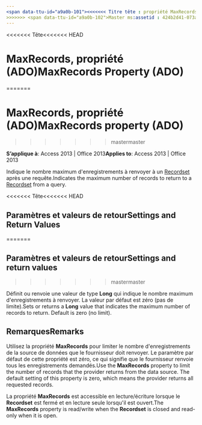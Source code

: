 ```yaml
---
<span data-ttu-id="a9a0b-101"><<<<<<< Titre tête : propriété MaxRecords (ADO) TOCTitle : propriété MaxRecords (ADO) === titre : MaxRecords, propriété (ADO) TOCTitle : MaxRecords, propriété (ADO)</span><span class="sxs-lookup"><span data-stu-id="a9a0b-101"><<<<<<< HEAD title: MaxRecords Property (ADO) TOCTitle: MaxRecords Property (ADO) ======= title: MaxRecords property (ADO) TOCTitle: MaxRecords property (ADO)</span></span>
>>>>>>> <span data-ttu-id="a9a0b-102">Master ms:assetid : 424b2d41-073a-3fbe-30aa-99fac94f9a81 ms:mtpsurl : https://msdn.microsoft.com/library/JJ249195(v=office.15) ms:contentKeyID : ms.date 48544475 : 18/09/2015 mtps_version : v=office.15</span><span class="sxs-lookup"><span data-stu-id="a9a0b-102">master ms:assetid: 424b2d41-073a-3fbe-30aa-99fac94f9a81 ms:mtpsurl: https://msdn.microsoft.com/library/JJ249195(v=office.15) ms:contentKeyID: 48544475 ms.date: 09/18/2015 mtps_version: v=office.15</span></span>
---
```


<span data-ttu-id="a9a0b-103"><<<<<<< Tête</span><span class="sxs-lookup"><span data-stu-id="a9a0b-103"><<<<<<< HEAD</span></span>
# <a name="maxrecords-property-ado"></a><span data-ttu-id="a9a0b-104">MaxRecords, propriété (ADO)</span><span class="sxs-lookup"><span data-stu-id="a9a0b-104">MaxRecords Property (ADO)</span></span>
=======
# <a name="maxrecords-property-ado"></a><span data-ttu-id="a9a0b-105">MaxRecords, propriété (ADO)</span><span class="sxs-lookup"><span data-stu-id="a9a0b-105">MaxRecords property (ADO)</span></span>
>>>>>>> <span data-ttu-id="a9a0b-106">master</span><span class="sxs-lookup"><span data-stu-id="a9a0b-106">master</span></span>


<span data-ttu-id="a9a0b-107">**S’applique à**: Access 2013 | Office 2013</span><span class="sxs-lookup"><span data-stu-id="a9a0b-107">**Applies to**: Access 2013 | Office 2013</span></span>

<span data-ttu-id="a9a0b-108">Indique le nombre maximum d'enregistrements à renvoyer à un [Recordset](recordset-object-ado.md) après une requête.</span><span class="sxs-lookup"><span data-stu-id="a9a0b-108">Indicates the maximum number of records to return to a [Recordset](recordset-object-ado.md) from a query.</span></span>

<span data-ttu-id="a9a0b-109"><<<<<<< Tête</span><span class="sxs-lookup"><span data-stu-id="a9a0b-109"><<<<<<< HEAD</span></span>
## <a name="settings-and-return-values"></a><span data-ttu-id="a9a0b-110">Paramètres et valeurs de retour</span><span class="sxs-lookup"><span data-stu-id="a9a0b-110">Settings and Return Values</span></span>
=======
## <a name="settings-and-return-values"></a><span data-ttu-id="a9a0b-111">Paramètres et valeurs de retour</span><span class="sxs-lookup"><span data-stu-id="a9a0b-111">Settings and return values</span></span>
>>>>>>> <span data-ttu-id="a9a0b-112">master</span><span class="sxs-lookup"><span data-stu-id="a9a0b-112">master</span></span>

<span data-ttu-id="a9a0b-p101">Définit ou renvoie une valeur de type **Long** qui indique le nombre maximum d'enregistrements à renvoyer. La valeur par défaut est zéro (pas de limite).</span><span class="sxs-lookup"><span data-stu-id="a9a0b-p101">Sets or returns a **Long** value that indicates the maximum number of records to return. Default is zero (no limit).</span></span>

## <a name="remarks"></a><span data-ttu-id="a9a0b-115">Remarques</span><span class="sxs-lookup"><span data-stu-id="a9a0b-115">Remarks</span></span>

<span data-ttu-id="a9a0b-p102">Utilisez la propriété **MaxRecords** pour limiter le nombre d'enregistrements de la source de données que le fournisseur doit renvoyer. Le paramètre par défaut de cette propriété est zéro, ce qui signifie que le fournisseur renvoie tous les enregistrements demandés.</span><span class="sxs-lookup"><span data-stu-id="a9a0b-p102">Use the **MaxRecords** property to limit the number of records that the provider returns from the data source. The default setting of this property is zero, which means the provider returns all requested records.</span></span>

<span data-ttu-id="a9a0b-118">La propriété **MaxRecords** est accessible en lecture/écriture lorsque le **Recordset** est fermé et en lecture seule lorsqu'il est ouvert.</span><span class="sxs-lookup"><span data-stu-id="a9a0b-118">The **MaxRecords** property is read/write when the **Recordset** is closed and read-only when it is open.</span></span>

